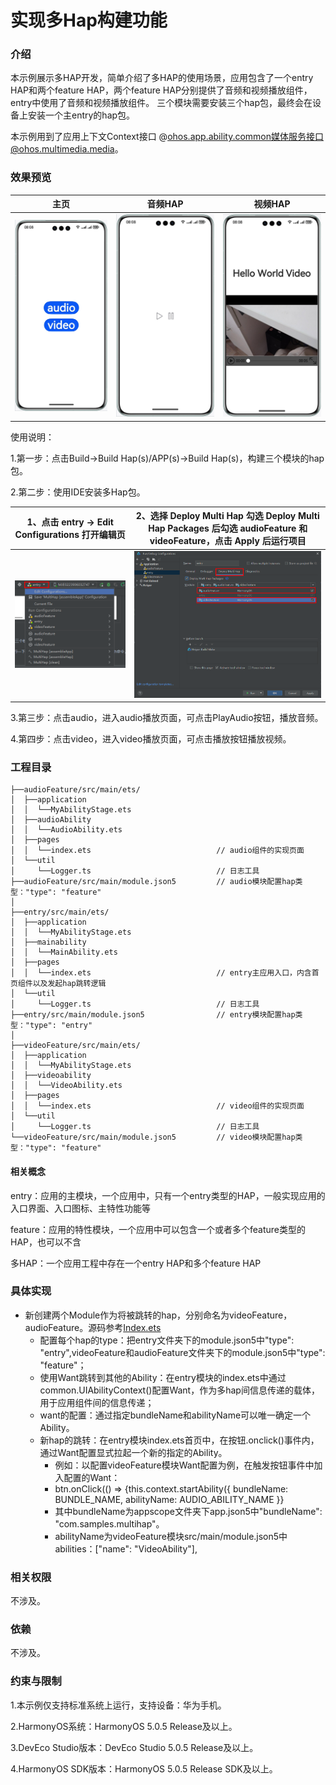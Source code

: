 # 实现多Hap构建功能

### 介绍

本示例展示多HAP开发，简单介绍了多HAP的使用场景，应用包含了一个entry HAP和两个feature HAP，两个feature HAP分别提供了音频和视频播放组件，entry中使用了音频和视频播放组件。 三个模块需要安装三个hap包，最终会在设备上安装一个主entry的hap包。

本示例用到了应用上下文Context接口 @ohos.app.ability.common媒体服务接口@ohos.multimedia.media。

### 效果预览

| 主页                               | 音频HAP                              | 视频HAP                              |
|----------------------------------|------------------------------------|------------------------------------|
| ![](screenshots/device/home.png) | ![](screenshots/device/audio.png) | ![](screenshots/device/video.png) |

使用说明：

1.第一步：点击Build->Build Hap(s)/APP(s)->Build Hap(s)，构建三个模块的hap包。

2.第二步：使用IDE安装多Hap包。

| 1、点击 entry -> Edit Configurations 打开编辑页 | 2、选择 Deploy Multi Hap 勾选 Deploy Multi Hap Packages 后勾选 audioFeature 和 videoFeature，点击 Apply 后运行项目 |
|-----------------------------------------|---------------------------------------------------------------------------------------------------|
| ![Edit](screenshots/device/edit.png)    | ![deploy](screenshots/device/deploy.png)                                                          |

3.第三步：点击audio，进入audio播放页面，可点击PlayAudio按钮，播放音频。

4.第四步：点击video，进入video播放页面，可点击播放按钮播放视频。

### 工程目录

```
├──audioFeature/src/main/ets/
│  ├──application
│  │  └──MyAbilityStage.ets
│  ├──audioAbility
│  │  └──AudioAbility.ets
│  ├──pages
│  │  └──index.ets                            // audio组件的实现页面
│  └──util
│     └──Logger.ts                            // 日志工具
├──audioFeature/src/main/module.json5         // audio模块配置hap类型："type": "feature"
│
├──entry/src/main/ets/
│  ├──application
│  │  └──MyAbilityStage.ets
│  ├──mainability
│  │  └──MainAbility.ets
│  ├──pages
│  │  └──index.ets                            // entry主应用入口，内含首页组件以及发起hap跳转逻辑
│  └──util
│     └──Logger.ts                            // 日志工具
├──entry/src/main/module.json5                // entry模块配置hap类型："type": "entry" 
│
├──videoFeature/src/main/ets/
│  ├──application
│  │  └──MyAbilityStage.ets
│  ├──videoability
│  │  └──VideoAbility.ets
│  ├──pages
│  │  └──index.ets                            // video组件的实现页面 
│  └──util
│     └──Logger.ts                            // 日志工具
└──videoFeature/src/main/module.json5         // video模块配置hap类型："type": "feature"
```

#### 相关概念

entry：应用的主模块，一个应用中，只有一个entry类型的HAP，一般实现应用的入口界面、入口图标、主特性功能等

feature：应用的特性模块，一个应用中可以包含一个或者多个feature类型的HAP，也可以不含

多HAP：一个应用工程中存在一个entry HAP和多个feature HAP

### 具体实现

* 新创建两个Module作为将被跳转的hap，分别命名为videoFeature，audioFeature。源码参考[Index.ets](entry/src/main/ets/pages/Index.ets)
  * 配置每个hap的type：把entry文件夹下的module.json5中"type": "entry",videoFeature和audioFeature文件夹下的module.json5中"type": "feature"；
  * 使用Want跳转到其他的Ability：在entry模块的index.ets中通过common.UIAbilityContext()配置Want，作为多hap间信息传递的载体，用于应用组件间的信息传递；
  * want的配置：通过指定bundleName和abilityName可以唯一确定一个Ability。
  * 新hap的跳转：在entry模块index.ets首页中，在按钮.onclick()事件内，通过Want配置显式拉起一个新的指定的Ability。
    * 例如：以配置videoFeature模块Want配置为例，在触发按钮事件中加入配置的Want：
    * btn.onClick(() => {this.context.startAbility({
        bundleName: BUNDLE_NAME,
        abilityName: AUDIO_ABILITY_NAME
        }}
    * 其中bundleName为appscope文件夹下app.json5中"bundleName": "com.samples.multihap"。
    * abilityName为videoFeature模块src/main/module.json5中abilities：["name": "VideoAbility"],

### 相关权限

不涉及。

### 依赖

不涉及。

### 约束与限制

1.本示例仅支持标准系统上运行，支持设备：华为手机。

2.HarmonyOS系统：HarmonyOS 5.0.5 Release及以上。

3.DevEco Studio版本：DevEco Studio 5.0.5 Release及以上。

4.HarmonyOS SDK版本：HarmonyOS 5.0.5 Release SDK及以上。
